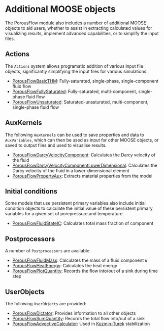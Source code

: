 # Additional MOOSE objects

The PorousFlow module also includes a number of additional MOOSE objects to aid
users, whether to assist in extracting calculated values for visualizing results,
implement advanced capabilities, or to simplify the input files.

## Actions

The `Actions` system allows programatic addition of various input file objects, significantly
simplifying the input files for various simulations.

- [PorousFlowBasicTHM](PorousFlowBasicTHM.md): Fully-saturated, single-phase, single-component fluid flow
- [PorousFlowFullySaturated](PorousFlowFullySaturated.md): Fully-saturated, multi-component, single-phase fluid flow
- [PorousFlowUnsaturated](PorousFlowUnsaturated.md): Saturated-unsaturated, multi-component, single-phase fluid flow

## AuxKernels

The following `AuxKernels` can be used to save properties and data to `AuxVariables`,
which can then be used as input for other MOOSE objects, or saved to output files and
used to visualise results.

- [PorousFlowDarcyVelocityComponent](PorousFlowDarcyVelocityComponent.md):
  Calculates the Darcy velocity of the fluid
- [PorousFlowDarcyVelocityComponentLowerDimensional](PorousFlowDarcyVelocityComponentLowerDimensional.md):
  Calculates the Darcy velocity of the fluid in a lower-dimensional element
- [PorousFlowPropertyAux](PorousFlowPropertyAux.md):
  Extracts material properties from the model

## Initial conditions

Some models that use persistent primary variables also include initial condition objects to calculate
the initial value of these persistent primary variables for a given set of porepressure and temperature.

- [PorousFlowFluidStateIC](PorousFlowFluidStateIC.md): Calculates total mass fraction of component

## Postprocessors

A number of `Postprocessors` are available:

- [PorousFlowFluidMass](PorousFlowFluidMass.md): Calculates the mass
  of a fluid component $\kappa$
- [PorousFlowHeatEnergy](PorousFlowHeatEnergy.md): Calculates the heat energy
- [PorousFlowPlotQuantity](PorousFlowPlotQuantity.md): Records the flow into/out of a sink during time step

## UserObjects

The following `UserObjects` are provided:

- [PorousFlowDictator](PorousFlowDictator.md): Provides information to all other objects
- [PorousFlowSumQuantity](PorousFlowSumQuantity.md): Records the total flow into/out of a sink
- [PorousFlowAdvectiveCalculator](kt.md): Used in [Kuzmin-Turek](kt.md) stabilization

